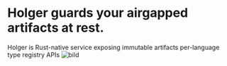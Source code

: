 # Holger guards your airgapped artifacts at rest.
Holger is Rust-native service exposing immutable artifacts per-language type registry APIs
![bild](https://github.com/user-attachments/assets/f2b99810-9bc0-4591-85ce-bfad69bc393d)
